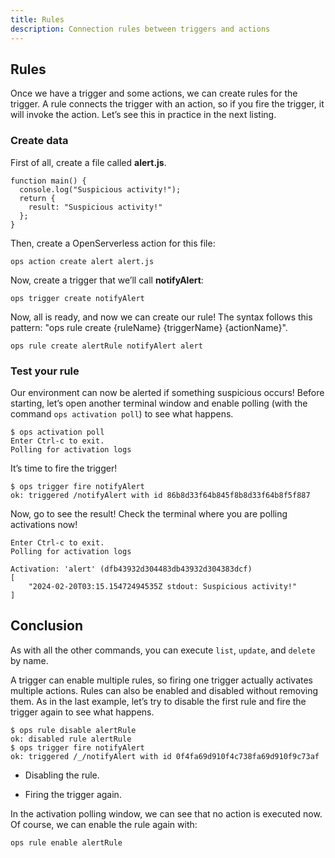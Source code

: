 ```yaml
---
title: Rules
description: Connection rules between triggers and actions
---
```

## Rules

Once we have a trigger and some actions, we can create rules for the
trigger. A rule connects the trigger with an action, so if you fire the
trigger, it will invoke the action. Let’s see this in practice in the
next listing.

### Create data

First of all, create a file called **alert.js**.

    function main() {
      console.log("Suspicious activity!");
      return {
        result: "Suspicious activity!"
      };
    }

Then, create a OpenServerless action for this file:

    ops action create alert alert.js

Now, create a trigger that we’ll call **notifyAlert**:

    ops trigger create notifyAlert

Now, all is ready, and now we can create our rule! The syntax follows
this pattern: "ops rule create {ruleName} {triggerName} {actionName}".

    ops rule create alertRule notifyAlert alert

### Test your rule

Our environment can now be alerted if something suspicious occurs!
Before starting, let’s open another terminal window and enable polling
(with the command `ops activation poll`) to see what happens.

    $ ops activation poll
    Enter Ctrl-c to exit.
    Polling for activation logs

It’s time to fire the trigger!

    $ ops trigger fire notifyAlert
    ok: triggered /notifyAlert with id 86b8d33f64b845f8b8d33f64b8f5f887

Now, go to see the result! Check the terminal where you are polling
activations now!

    Enter Ctrl-c to exit.
    Polling for activation logs

    Activation: 'alert' (dfb43932d304483db43932d304383dcf)
    [
        "2024-02-20T03:15.15472494535Z stdout: Suspicious activity!"
    ]

## Conclusion

As with all the other commands, you can execute `list`, `update`, and
`delete` by name.

A trigger can enable multiple rules, so firing one trigger actually
activates multiple actions. Rules can also be enabled and disabled
without removing them. As in the last example, let’s try to disable the
first rule and fire the trigger again to see what happens.

    $ ops rule disable alertRule    
    ok: disabled rule alertRule
    $ ops trigger fire notifyAlert  
    ok: triggered /_/notifyAlert with id 0f4fa69d910f4c738fa69d910f9c73af

- Disabling the rule.

- Firing the trigger again.

In the activation polling window, we can see that no action is executed
now. Of course, we can enable the rule again with:

    ops rule enable alertRule

